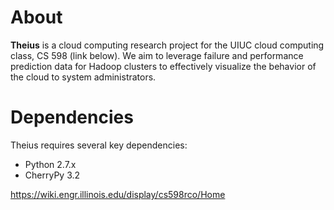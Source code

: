 About
=====
<b>Theius</b> is a cloud computing research project for the UIUC cloud computing class, CS 598 (link below). We aim to leverage failure and performance prediction data for Hadoop clusters to effectively visualize the behavior of the cloud to system administrators.

Dependencies
============
Theius requires several key dependencies:
 * Python 2.7.x
 * CherryPy 3.2

 https://wiki.engr.illinois.edu/display/cs598rco/Home
